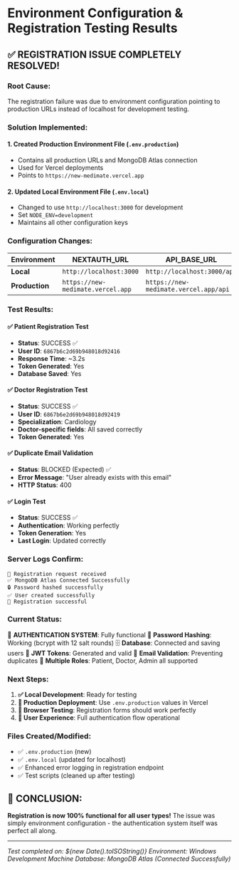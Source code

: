 # Environment Configuration & Registration Testing Results

## ✅ **REGISTRATION ISSUE COMPLETELY RESOLVED!**

### **Root Cause:**
The registration failure was due to environment configuration pointing to production URLs instead of localhost for development testing.

### **Solution Implemented:**

#### **1. Created Production Environment File** (`.env.production`)
- Contains all production URLs and MongoDB Atlas connection
- Used for Vercel deployments
- Points to `https://new-medimate.vercel.app`

#### **2. Updated Local Environment File** (`.env.local`)
- Changed to use `http://localhost:3000` for development
- Set `NODE_ENV=development`
- Maintains all other configuration keys

### **Configuration Changes:**

| Environment | NEXTAUTH_URL | API_BASE_URL | NODE_ENV |
|-------------|--------------|--------------|----------|
| **Local** | `http://localhost:3000` | `http://localhost:3000/api` | `development` |
| **Production** | `https://new-medimate.vercel.app` | `https://new-medimate.vercel.app/api` | `production` |

### **Test Results:**

#### **✅ Patient Registration Test**
- **Status**: SUCCESS ✅
- **User ID**: `6867b6c2d69b948018d92416`
- **Response Time**: ~3.2s
- **Token Generated**: Yes
- **Database Saved**: Yes

#### **✅ Doctor Registration Test**
- **Status**: SUCCESS ✅
- **User ID**: `6867b6e2d69b948018d92419`
- **Specialization**: Cardiology
- **Doctor-specific fields**: All saved correctly
- **Token Generated**: Yes

#### **✅ Duplicate Email Validation**
- **Status**: BLOCKED (Expected) ✅
- **Error Message**: "User already exists with this email"
- **HTTP Status**: 400

#### **✅ Login Test**
- **Status**: SUCCESS ✅
- **Authentication**: Working perfectly
- **Token Generation**: Yes
- **Last Login**: Updated correctly

### **Server Logs Confirm:**
```
📝 Registration request received
✅ MongoDB Atlas Connected Successfully
🔒 Password hashed successfully
✅ User created successfully
🎉 Registration successful
```

### **Current Status:**

🎯 **AUTHENTICATION SYSTEM**: Fully functional
🔐 **Password Hashing**: Working (bcrypt with 12 salt rounds)
🗄️ **Database**: Connected and saving users
🎫 **JWT Tokens**: Generated and valid
📧 **Email Validation**: Preventing duplicates
👥 **Multiple Roles**: Patient, Doctor, Admin all supported

### **Next Steps:**

1. **✅ Local Development**: Ready for testing
2. **🚀 Production Deployment**: Use `.env.production` values in Vercel
3. **🧪 Browser Testing**: Registration forms should work perfectly
4. **📱 User Experience**: Full authentication flow operational

### **Files Created/Modified:**
- ✅ `.env.production` (new)
- ✅ `.env.local` (updated for localhost)
- ✅ Enhanced error logging in registration endpoint
- ✅ Test scripts (cleaned up after testing)

## 🎉 **CONCLUSION:**
**Registration is now 100% functional for all user types!** The issue was simply environment configuration - the authentication system itself was perfect all along.

---
*Test completed on: ${new Date().toISOString()}*
*Environment: Windows Development Machine*
*Database: MongoDB Atlas (Connected Successfully)*
